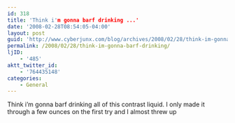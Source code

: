 ```yaml
---
id: 318
title: 'Think i'm gonna barf drinking ...'
date: '2008-02-28T08:54:05-04:00'
layout: post
guid: 'http://www.cyberjunx.com/blog/archives/2008/02/28/think-im-gonna-barf-drinking/'
permalink: /2008/02/28/think-im-gonna-barf-drinking/
ljID:
    - '485'
aktt_twitter_id:
    - '764435148'
categories:
    - General
---
```


Think i’m gonna barf drinking all of this contrast liquid. I only made it through a few ounces on the first try and I almost threw up